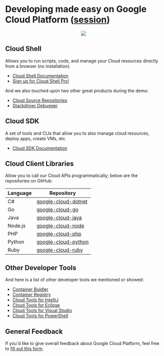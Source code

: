 # Developing made easy on Google Cloud Platform ([session](https://cloudnext.withgoogle.com/schedule#target=developing-made-easy-on-google-cloud-platform-fc17113e-ade7-4de5-a914-ae8f6dab9c16))
<p align="center">
  <img src="https://cloud.githubusercontent.com/assets/6609430/23634197/e00b91ce-027d-11e7-8316-8842ae496529.png"/>
</p>

## Cloud Shell
Allows you to run scripts, code, and manage your Cloud resources directly from a browser (no installation).

- [Cloud Shell Documentation](https://goo.gl/oa9bcZ)
- [Sign up for Cloud Shell Pro!](http://bit.ly/shell-pro)

And we also touched upon two other great products during the demo:

- [Cloud Source Repositories](https://goo.gl/Gv0ETC)
- [Stackdriver Debugger](https://goo.gl/bCJtJZ)

## Cloud SDK
A set of tools and CLIs that allow you to also manage cloud resources, deploy apps, create VMs, etc.

- [Cloud SDK Documentation](https://goo.gl/hYuIMH)

## Cloud Client Libraries
Allow you to call our Cloud APIs programmatically; below are the repositories on GitHub:

| Language | Repository                                   |
| -------- |----------------------------------------------|
| C#       | [google-cloud-dotnet](https://goo.gl/vOZofl) |
| Go       | [google-cloud-go](https://goo.gl/2jcJRl)     |
| Java     | [google-cloud-java](https://goo.gl/OZxYjp)   |
| Node.js  | [google-cloud-node](https://goo.gl/iZYuRQ)   |
| PHP      | [google-cloud-php](https://goo.gl/9MVXIY)    |
| Python   | [google-cloud-python](https://goo.gl/HG1Q9d) |
| Ruby     | [google-cloud-ruby](https://goo.gl/VT7Svp)   |

## Other Developer Tools
And here is a list of other developer tools we mentioned or showed:

- [Container Buidler](https://goo.gl/gGoMaZ)
- [Container Registry](https://goo.gl/61kkqU)
- [Cloud Tools for IntelliJ](https://goo.gl/ZcBiP9)
- [Cloud Tools for Eclipse](https://goo.gl/bRyRpJ)
- [Cloud Tools for Visual Studio](https://goo.gl/bVRhKQ)
- [Cloud Tools for PowerShell](https://goo.gl/6kBtxD)

## General Feedback
If you'd like to give overall feedback about Google Cloud Platform, feel free to [fill out this form](https://goo.gl/DqkFjm).
